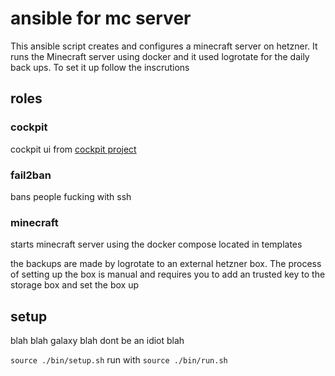 # ansible for mc server 
This ansible script creates and configures a minecraft server on hetzner. It runs the Minecraft server using docker and it used logrotate for the daily back ups.
To set it up follow the inscrutions 


## roles
### cockpit
cockpit ui from [cockpit project](https://cockpit-project.org/running)

### fail2ban
bans people fucking with ssh

### minecraft
starts minecraft server using the docker compose located in templates

the backups are made by logrotate to an external hetzner box. The process of setting up the box is manual and requires you to add an trusted key to the storage box and set the box up

## setup
blah blah galaxy blah dont be an idiot blah

`source ./bin/setup.sh`
run with `source ./bin/run.sh`